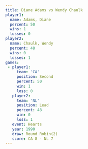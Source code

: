 ```yaml
---
title: Diane Adams vs Wendy Chaulk
player1:             
  name: Adams, Diane 
  percent: 50        
  wins: 1            
  losses: 0          
player2:             
  name: Chaulk, Wendy
  percent: 48        
  wins: 0            
  losses: 1          
games:
 - player1:          
     team: 'CA'      
     position: Second
     percent: 50     
     win: 1          
     loss: 0         
   player2:        
     team: 'NL'    
     position: Lead
     percent: 48   
     win: 0        
     loss: 1       
   event: Hearts       
   year: 1990          
   draw: Round Robin(2)
   score: CA 8 - NL 7  
---
```


